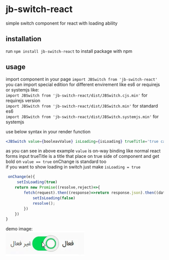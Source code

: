 # jb-switch-react

simple switch component for react with loading ability

## installation

run `npm install jb-switch-react` to install package with npm

## usage

import component in your page `import JBSwitch from 'jb-switch-react'`  
you can import special edition for different envirement like es6 or requirejs or systemjs like:  
`import JBSwitch from 'jb-switch-react/dist/JBSwitch.cjs.min'` for requirejs version  
`import JBSwitch from 'jb-switch-react/dist/JBSwitch.min'` for standard es6  
`import JBSwitch from 'jb-switch-react/dist/JBSwitch.systemjs.min'` for systemjs  

use below syntax in your render function

```jsx
<JBSwitch value={booleavValue} isLoading={isLoading} trueTitle='true caption' falseTitle='false caption' onChange={(e)=>onChange(e)} ></JBSwitch>
```

as you can see in above example `value` is on-way binding like normal react forms input trueTitle is a title that place on true side of component and get bold on `value == true` onChange is standard too  
if you want to show loading in switch just make `isLoading = true`

```javascript
 onChange(e){
     setIsLoading(true)
    return new Promise((resolve,reject)=>{
        fetch(request).then((response)=>return response.json).then((data)=>{
            setIsLoading(false)
            resolve();
        })
    })
}
```

demo image:    
![](demo-gif.gif)